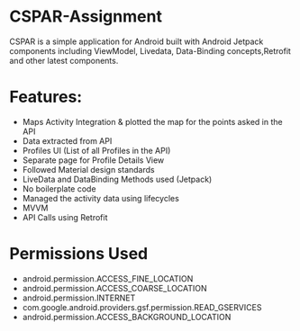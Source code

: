 # CSPAR-Assignment
CSPAR is a simple application for Android built with Android Jetpack components including ViewModel, Livedata, Data-Binding concepts,Retrofit and other latest components.


# Features:
  - Maps Activity Integration & plotted the map for the points asked in the API
  - Data extracted from API
  - Profiles UI (List of all Profiles in the API)
  - Separate page for Profile Details View
  - Followed Material design standards
  - LiveData and DataBinding Methods used (Jetpack)
  - No boilerplate code
  - Managed the activity data using lifecycles
  - MVVM
  - API Calls using Retrofit
  
  
# Permissions Used
- android.permission.ACCESS_FINE_LOCATION
- android.permission.ACCESS_COARSE_LOCATION
- android.permission.INTERNET
- com.google.android.providers.gsf.permission.READ_GSERVICES
- android.permission.ACCESS_BACKGROUND_LOCATION



  
 
  
